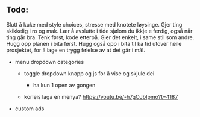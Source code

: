 ## Todo:

Slutt å kuke med style choices, stresse med knotete løysinge. Gjer ting skikkelig i ro og mak.
Lær å avslutte i tide sjølom du ikkje e ferdig, også når ting går bra. Tenk først, kode etterpå. 
Gjer det enkelt, i same stil som andre. Hugg opp planen i bita først. Hugg også opp i bita til 
ka tid utover heile prosjektet, for å lage en trygg følelse av at det går i mål.

- menu dropdown categories

  - toggle dropdown knapp og js for å vise og skjule dei
    - ha kun 1 open av gongen

  - korleis laga en menya? https://youtu.be/-h7gOJbIpmo?t=4187

- custom ads
